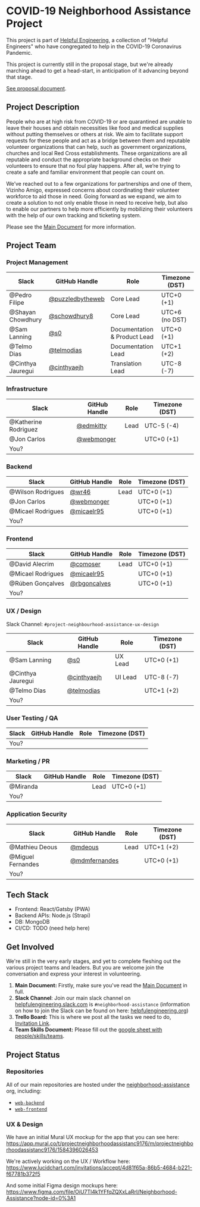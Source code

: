 # COVID-19 Neighborhood Assistance Project

This project is part of [Helpful Engineering](hhttps://www.helpfulengineering.org/),
a collection of "Helpful Engineers"
who have congregated to help in the COVID-19 Coronavirus Pandemic.

This project is currently still in the proposal stage,
but we're already marching ahead to get a head-start,
in anticipation of it advancing beyond that stage.

[See proposal document](https://github.com/Helpful-Engineers/resources/blob/master/software/proposals/neighbourhood_assistance.md).

## Project Description

People who are at high risk from COVID-19 or are quarantined are unable to leave their houses and obtain necessities like food and medical supplies without putting themselves or others at risk. We aim to facilitate support requests for these people and act as a bridge between them and reputable volunteer organizations that can help, such as government organizations, churches and local Red Cross establishments. These organizations are all reputable and conduct the appropriate background checks on their volunteers to ensure that no foul play happens. After all, we’re trying to create a safe and familiar environment that people can count on.

We’ve reached out to a few organizations for partnerships and one of them, Vizinho Amigo, expressed concerns about coordinating their volunteer workforce to aid those in need. Going forward as we expand, we aim to create a solution to not only enable those in need to receive help, but also to enable our partners to help more efficiently by mobilizing their volunteers with the help of our own tracking and ticketing system.

Please see the [Main Document](https://docs.google.com/document/d/1sdKn4K2cJfs3yRD1Xl4iGxLw9T3bNI2TeSHNygV22vQ/edit#heading=h.3kjpfzif6i5g)
for more information.

## Project Team

### Project Management

| Slack              | GitHub Handle                                          | Role                         | Timezone (DST) |
|--------------------|--------------------------------------------------------|------------------------------|----------------|
| @Pedro Filipe      | [@puzzledbytheweb](https://github.com/puzzledbytheweb) | Core Lead                    | UTC+0 (+1)     |
| @Shayan Chowdhury  | [@schowdhury8](https://github.com/schowdhury8)         | Core Lead                    | UTC+6 (no DST) |
| @Sam Lanning       | [@s0](https://github.com/s0)                           | Documentation & Product Lead | UTC+0 (+1)     |
| @Telmo Dias        | [@telmodias](https://github.com/telmodias)             | Documentation Lead           | UTC+1 (+2)     |
| @Cinthya Jauregui  | [@cinthyaejh](https://github.com/cinthyaejh)           | Translation Lead             | UTC-8 (-7)     |

### Infrastructure

| Slack                | GitHub Handle                                          | Role | Timezone (DST) |
|----------------------|--------------------------------------------------------|------|----------------|
| @Katherine Rodriguez | [@edmkitty](https://github.com/edmkitty)               | Lead | UTC-5 (-4)     |
| @Jon Carlos          | [@webmonger](https://github.com/webmonger)             |      | UTC+0 (+1)     |
| You?                 |                                                        |      |                |

### Backend

| Slack                | GitHub Handle                                          | Role | Timezone (DST) |
|----------------------|--------------------------------------------------------|------|----------------|
| @Wilson Rodrigues    | [@wr46](https://github.com/wr46)                       | Lead | UTC+0 (+1)     |
| @Jon Carlos          | [@webmonger](https://github.com/webmonger)             |      | UTC+0 (+1)     |
| @Micael Rodrigues    | [@micaelr95](https://github.com/micaelr95)             |      | UTC+0 (+1)     |
| You?                 |                                                        |      |                |

### Frontend

| Slack                | GitHub Handle                                          | Role | Timezone (DST) |
|----------------------|--------------------------------------------------------|------|----------------|
| @David Alecrim       | [@comoser](https://github.com/comoser)                 | Lead | UTC+0 (+1)     |
| @Micael Rodrigues    | [@micaelr95](https://github.com/micaelr95)             |      | UTC+0 (+1)     |
| @Rúben Gonçalves     | [@rbgoncalves](https://github.com/rbgoncalves)         |      | UTC+0 (+1)     |
| You?                 |                                                        |      |                |

### UX / Design

Slack Channel: `#project-neighbourhood-assistance-ux-design`

| Slack                | GitHub Handle                                          | Role        | Timezone (DST) |
|----------------------|--------------------------------------------------------|-------------|----------------|
| @Sam Lanning         | [@s0](https://github.com/s0)                           | UX Lead     | UTC+0 (+1)     |
| @Cinthya Jauregui    | [@cinthyaejh](https://github.com/cinthyaejh)           | UI Lead     | UTC-8 (-7)     |
| @Telmo Dias          | [@telmodias](https://github.com/telmodias)             |             | UTC+1 (+2)     |
| You?                 |                                                        |             |                |

### User Testing / QA

| Slack                | GitHub Handle                                          | Role        | Timezone (DST) |
|----------------------|--------------------------------------------------------|-------------|----------------|
| You?                 |                                                        |             |                |

### Marketing / PR

| Slack                | GitHub Handle                                          | Role        | Timezone (DST) |
|----------------------|--------------------------------------------------------|-------------|----------------|
| @Miranda             |                                                        | Lead        | UTC+0 (+1)     |
| You?                 |                                                        |             |                |

### Application Security

| Slack                | GitHub Handle                                          | Role     | Timezone (DST) |
|----------------------|--------------------------------------------------------|----------|----------------|
| @Mathieu Deous       | [@mdeous](https://github.com/mdeous)                   | Lead     | UTC+1 (+2)     |
| @Miguel Fernandes    | [@mdmfernandes](https://github.com/mdmfernandes)       |          | UTC+0 (+1)     |
| You?                 |                                                        |          |                |


## Tech Stack

* Frontend: React/Gatsby (PWA)
* Backend APIs: Node.js (Strapi)
* DB: MongoDB
* CI/CD: TODO (need help here)

## Get Involved

We're still in the very early stages,
and yet to complete fleshing out the various project teams and leaders.
But you are welcome join the conversation and express your interest in
volunteering.

1. **Main Document:** Firstly, make sure you've read the
  [Main Document](https://docs.google.com/document/d/1sdKn4K2cJfs3yRD1Xl4iGxLw9T3bNI2TeSHNygV22vQ/edit#heading=h.3kjpfzif6i5g)
  in full.
2. **Slack Channel**: Join our main slack channel on
  [helpfulengineering.slack.com](https://helpfulengineering.slack.com/) is
  `#neighborhood-assistance`
  (information on how to join the Slack can be found on here:
  [helpfulengineering.org](https://www.helpfulengineering.org/))
3. **Trello Board:** This is where we post all the tasks we need to do,
  [Invitation Link](https://trello.com/invite/b/2QLITR5U/4375c4a349da8a7a88d8302368899a62/neighbourhood-assistance).
4. **Team Skills Document:** Please fill out the
  [google sheet with people/skills/teams](https://docs.google.com/spreadsheets/d/1HOhIguRcVHtiFq7fGSgdDP_XMhWLiDh_PsFm0X7U_8c/edit#gid=0).

## Project Status

### Repositories

All of our main repositories are hosted under the
[neighborhood-assistance](https://github.com/neighborhood-assistance) org,
including:
  * [`web-backend`](https://github.com/neighborhood-assistance/web-backend)
  * [`web-frontend`](https://github.com/neighborhood-assistance/web-frontend)

### UX & Design

We have an initial Mural UX mockup for the app that you can see here:
https://app.mural.co/t/projectneighborhoodassistanc9176/m/projectneighborhoodassistanc9176/1584396026453

We're actively working on the UX / Workflow here: https://www.lucidchart.com/invitations/accept/4d81f65a-86b5-4684-b221-f67781b372f5

And some initial Figma design mockups here: https://www.figma.com/file/OiU7Tl4k1YFfqZQXxLaRrl/Neighborhood-Assistance?node-id=0%3A1




